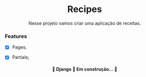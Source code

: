 <h1 align="center">Recipes</h1>
<p align="center">Nesse projeto vamos criar uma aplicação de receitas.</p>

### Features

- [x] Pages;
- [x] Partials;



<h4 align="center"> 
	🚧  Django 🚀 Em construção...  🚧
</h4>
